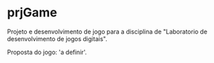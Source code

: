 # prjGame
Projeto e desenvolvimento de jogo para a disciplina de "Laboratorio de desenvolvimento de jogos digitais".

Proposta do jogo: 'a definir'.
